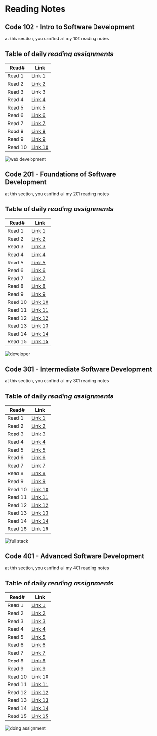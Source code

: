 # Reading Notes

## Code 102 - Intro to Software Development

at this section, you canfind all my 102 reading notes

## Table of daily *reading assignments*

**Read#**  |  **Link**
-----------|-----------
Read 1 | [Link 1](https://mohammad-samara.github.io/reading-notes/code102/homepage)
Read 2 | [Link 2](https://mohammad-samara.github.io/reading-notes/code102/git)
Read 3 | [Link 3](https://mohammad-samara.github.io/reading-notes/code102/css+colors)
Read 4 | [Link 4](https://mohammad-samara.github.io/reading-notes/code102/how-computer-works)
Read 5 | [Link 5](https://mohammad-samara.github.io/reading-notes/code102/html)
Read 6 | [Link 6](https://mohammad-samara.github.io/reading-notes/code102/java-script)
Read 7 | [Link 7](https://mohammad-samara.github.io/reading-notes/code102/javascript2)
Read 8 | [Link 8](https://mohammad-samara.github.io/reading-notes/code102/growth-mindset)
Read 9 | [Link 9](https://mohammad-samara.github.io/reading-notes/code102/learning-markdown)
Read 10 | [Link 10](https://mohammad-samara.github.io/reading-notes/code102/The-Coder's-Computer) |

![web development](https://fikrabd.com/sites/default/files/web-development.jpg)

## Code 201 - Foundations of Software Development

at this section, you canfind all my 201 reading notes

## Table of daily *reading assignments*

**Read#**  |  **Link**
-----------|-----------
Read 1 | [Link 1](https://mohammad-samara.github.io/reading-notes/code201/class01)
Read 2 | [Link 2](https://mohammad-samara.github.io/reading-notes/code201/class02)
Read 3 | [Link 3](https://mohammad-samara.github.io/reading-notes/code201/class03)
Read 4 | [Link 4](https://mohammad-samara.github.io/reading-notes/code201/class04)
Read 5 | [Link 5](https://mohammad-samara.github.io/reading-notes/code201/class05)
Read 6 | [Link 6](https://mohammad-samara.github.io/reading-notes/code201/class06)
Read 7 | [Link 7](https://mohammad-samara.github.io/reading-notes/code201/class07)
Read 8 | [Link 8](https://mohammad-samara.github.io/reading-notes/code201/class08)
Read 9 | [Link 9](https://mohammad-samara.github.io/reading-notes/code201/class09)
Read 10 | [Link 10](https://mohammad-samara.github.io/reading-notes/code201/class10)
Read 11 | [Link 11](https://mohammad-samara.github.io/reading-notes/code201/class11)
Read 12 | [Link 12](https://mohammad-samara.github.io/reading-notes/code201/class12)
Read 13 | [Link 13](https://mohammad-samara.github.io/reading-notes/code201/class13)
Read 14 | [Link 14](https://mohammad-samara.github.io/reading-notes/code201/class14)
Read 15 | [Link 15](https://mohammad-samara.github.io/reading-notes/code201/class14b) |

![developer](https://huahinwebsites.com/mediafiles/web-development.jpg)


## Code 301 - Intermediate Software Development

at this section, you canfind all my 301 reading notes

## Table of daily *reading assignments*

**Read#**  |  **Link**
-----------|-----------
Read 1 | [Link 1](https://mohammad-samara.github.io/reading-notes/code301/class01)
Read 2 | [Link 2](https://mohammad-samara.github.io/reading-notes/code301/class02)
Read 3 | [Link 3](https://mohammad-samara.github.io/reading-notes/code301/class03)
Read 4 | [Link 4](https://mohammad-samara.github.io/reading-notes/code301/class04)
Read 5 | [Link 5]()
Read 6 | [Link 6]()
Read 7 | [Link 7]()
Read 8 | [Link 8]()
Read 9 | [Link 9]()
Read 10 | [Link 10]()
Read 11 | [Link 11]()
Read 12 | [Link 12]()
Read 13 | [Link 13]()
Read 14 | [Link 14]()
Read 15 | [Link 15]() |

![full stack](https://www.connect4techs.com/wp-content/uploads/2020/02/%D9%83%D9%88%D8%B1%D8%B3-full-stack-1024x576.jpg)

## Code 401 - Advanced Software Development

at this section, you canfind all my 401 reading notes

## Table of daily *reading assignments*

**Read#**  |  **Link**
-----------|-----------
Read 1 | [Link 1]()
Read 2 | [Link 2]()
Read 3 | [Link 3]()
Read 4 | [Link 4]()
Read 5 | [Link 5]()
Read 6 | [Link 6]()
Read 7 | [Link 7]()
Read 8 | [Link 8]()
Read 9 | [Link 9]()
Read 10 | [Link 10]()
Read 11 | [Link 11]()
Read 12 | [Link 12]()
Read 13 | [Link 13]()
Read 14 | [Link 14]()
Read 15 | [Link 15]() |

![doing assignment](https://qualityassignmenthelp.com/wp-content/uploads/2016/06/Stay-On-Top-Of-Your-Assignments-with-Comfort-700x300.jpg)

